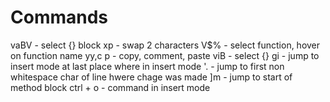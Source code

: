 # Commands 

vaBV - select {} block
xp - swap 2 characters
V$% - select function, hover on function name
yy,c p - copy, comment, paste
viB - select {}
gi - jump to insert mode at last place where in insert mode
'. - jump to first non whitespace char of line hwere chage was made
]m  - jump to start of method block
ctrl + o - command in insert mode	
